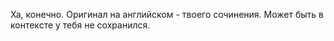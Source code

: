 Ха, конечно. Оригинал на английском - твоего сочинения. Может быть в контексте у тебя не сохранился.